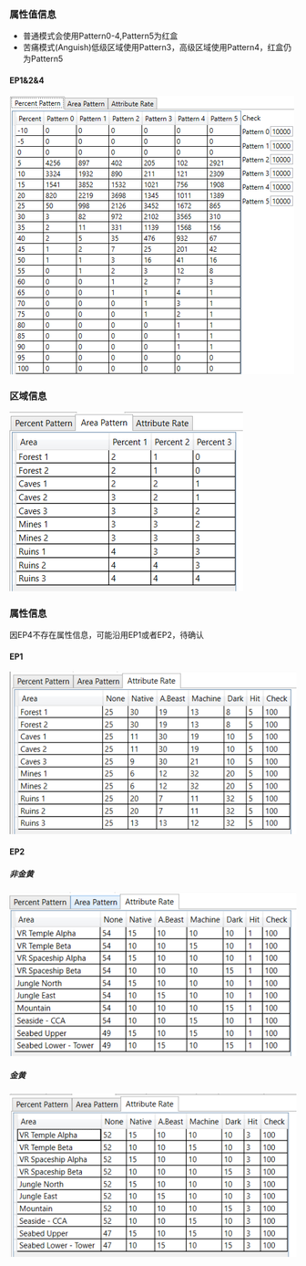 ### 属性值信息

* 普通模式会使用Pattern0-4,Pattern5为红盒
* 苦痛模式(Anguish)低级区域使用Pattern3，高级区域使用Pattern4，红盒仍为Pattern5

#### EP1&2&4

![pp](./static/img/percent_patterns.jpg)

### 区域信息

![ap1](./static/img/ap1.png)
### 属性信息

因EP4不存在属性信息，可能沿用EP1或者EP2，待确认

#### EP1

![ar1](./static/img/ar1.png)

#### EP2

##### 非金黄

![ar2](./static/img/ar2.png)

##### 金黄

![ar2-yellowboze](./static/img/ar3.png)